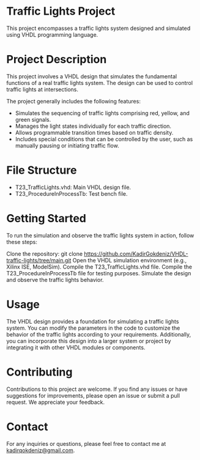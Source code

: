 # Traffic Lights Project

This project encompasses a traffic lights system designed and simulated using VHDL programming language.

# Project Description

This project involves a VHDL design that simulates the fundamental functions of a real traffic lights system. The design can be used to control traffic lights at intersections.

The project generally includes the following features:
- Simulates the sequencing of traffic lights comprising red, yellow, and green signals.
- Manages the light states individually for each traffic direction.
- Allows programmable transition times based on traffic density.
- Includes special conditions that can be controlled by the user, such as manually pausing or initiating traffic flow.

# File Structure

- T23_TrafficLights.vhd: Main VHDL design file.
- T23_ProcedureInProcessTb: Test bench file.

# Getting Started

To run the simulation and observe the traffic lights system in action, follow these steps:

Clone the repository: git clone https://github.com/KadirGokdeniz/VHDL-traffic-lights/tree/main.git
Open the VHDL simulation environment (e.g., Xilinx ISE, ModelSim).
Compile the T23_TrafficLights.vhd file.
Compile the T23_ProcedureInProcessTb file for testing purposes.
Simulate the design and observe the traffic lights behavior.

# Usage

The VHDL design provides a foundation for simulating a traffic lights system. You can modify the parameters in the code to customize the behavior of the traffic lights according to your requirements. Additionally, you can incorporate this design into a larger system or project by integrating it with other VHDL modules or components.

# Contributing

Contributions to this project are welcome. If you find any issues or have suggestions for improvements, please open an issue or submit a pull request. We appreciate your feedback.

# Contact

For any inquiries or questions, please feel free to contact me at kadirqokdeniz@gmail.com.
